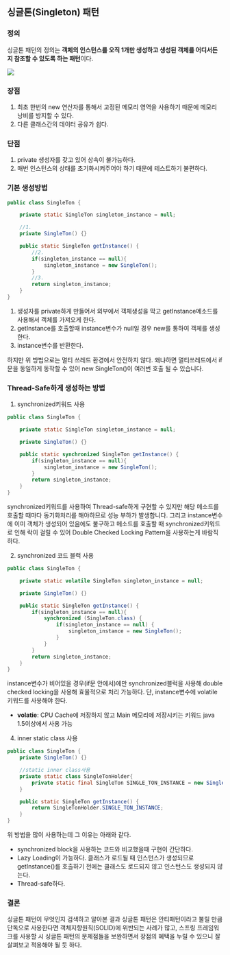 ## 싱글톤(Singleton) 패턴

### 정의
싱글톤 패턴의 정의는 **객체의 인스턴스를 오직 1개만 생성하고 생성된 객체를 어디서든지 참조할 수 있도록 하는 패턴**이다.  

![](https://images.velog.io/images/papakang22/post/ab0ee08f-dd7c-4cf4-8ca8-406b842e6b58/singleton-example.png)

### 장점
1. 최초 한번의 new 연산자를 통해서 고정된 메모리 영역을 사용하기 때문에 메모리 낭비를 방지할 수 있다.
2. 다른 클래스간의 데이터 공유가 쉽다.

### 단점
1. private 생성자를 갖고 있어 상속이 불가능하다.
2. 매번 인스턴스의 상태를 초기화시켜주어야 하기 때문에 테스트하기 불편하다.

### 기본 생성방법
```java
public class SingleTon {

    private static SingleTon singleton_instance = null;

    //1.
    private SingleTon() {}

    public static SingleTon getInstance() {
        //2.
        if(singleton_instance == null){
            singleton_instance = new SingleTon();
        }
        //3.
        return singleton_instance;
    }
}
```
1. 생성자를 private하게 만들어서 외부에서 객체생성을 막고 getInstance메소드를 사용해서 객체를 가져오게 한다.
2. getInstance를 호출할때 instance변수가 null일 경우 new를 통하여 객체를 생성한다.
3. instance변수를 반환한다.

하지만 위 방법으로는 멀티 쓰레드 환경에서 안전하지 않다. 왜냐하면 멀티쓰레드에서 if문을 동일하게 동작할 수 있어 new SingleTon()이 여러번 호출 될 수 있습니다.

### Thread-Safe하게 생성하는 방법

1. synchronized키워드 사용

```java
public class SingleTon {

    private static SingleTon singleton_instance = null;

    private SingleTon() {}

    public static synchronized SingleTon getInstance() {
        if(singleton_instance == null){
            singleton_instance = new SingleTon();
        }
        return singleton_instance;
    }
}
```
synchronized키워드를 사용하여 Thread-safe하게 구현할 수 있지만 해당 메소드를 호출할 때마다 동기화처리를 해야하므로 성능 부하가 발생합니다.
그리고 instance변수에 이미 객체가 생성되어 있음에도 불구하고 메소드를 호출할 때 synchronized키워드로 인해 락이 걸릴 수 있어 Double Checked Locking Pattern을 사용하는게 바람직하다.

2. synchronized 코드 블럭 사용

```java
public class SingleTon {

    private static volatile SingleTon singleton_instance = null;

    private SingleTon() {}

    public static SingleTon getInstance() {
        if(singleton_instance == null){
            synchronized (SingleTon.class) {
                if(singleton_instance == null) {
                    singleton_instance = new SingleTon();
                }
            }
        }
        return singleton_instance;
    }
}
```
instance변수가 비어있을 경우(if문 안에서)에만 synchronized블럭을 사용해 double checked locking을 사용해 효율적으로 처리 가능하다.
단, instance변수에 volatile키워드를 사용해야 한다.

* **volatie**: CPU Cache에 저장하지 않고 Main 메모리에 저장시키는 키워드 java 1.5이상에서 사용 가능


4. inner static class 사용

```java
public class SingleTon {
    private SingleTon() {}

    //static inner class사용
    private static class SingleTonHolder{
        private static final SingleTon SINGLE_TON_INSTANCE = new SingleTon();
    }

    public static SingleTon getInstance() {
        return SingleTonHolder.SINGLE_TON_INSTANCE;
    }
}
```

위 방법을 많이 사용하는데 그 이유는 아래와 같다.
+ synchronized block을 사용하는 코드와 비교했을때 구현이 간단하다.
+ Lazy Loading이 가능하다. 클래스가 로드될 때 인스턴스가 생성되므로 getInstance()를 호출하기 전에는 클래스도 로드되지 않고 인스턴스도 생성되지 않는다.
+ Thread-safe하다.


### 결론

싱글톤 패턴이 무엇인지 검색하고 알아본 결과 싱글톤 패턴은 안티패턴이라고 불릴 만큼 단독으로 사용한다면 객체지향원칙(SOLID)에 위반되는 사례가 많고, 스프링 프레임워크를 사용할 시 싱글톤 패턴의 문제점들을 보완하면서 장점의 혜택을 누릴 수 있으니 잘 살펴보고 적용해야 될 듯 하다.

